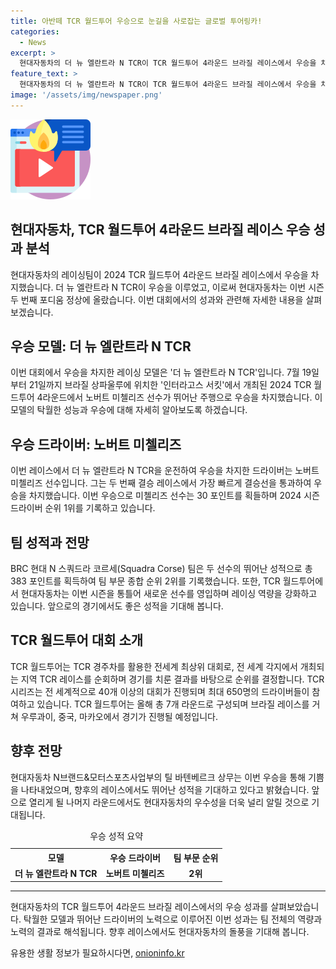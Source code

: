 ```yaml
---
title: 아반떼 TCR 월드투어 우승으로 눈길을 사로잡는 글로벌 투어링카!
categories:
  - News
excerpt: >
  현대자동차의 더 뉴 엘란트라 N TCR이 TCR 월드투어 4라운드 브라질 레이스에서 우승을 차지했다. 노버트 미첼리즈 선수는 두 번째 결승 레이스에서 우승하여 드라이버 순위 1위를 유지했고, 미켈 아즈코나 선수도 드라이버 순위 5위에 올랐다. 현대자동차 N브랜드&모터스포츠사업부는 엘란트라 N TCR의 우수성을 알릴 계획이라고 밝혔다.
feature_text: >
  현대자동차의 더 뉴 엘란트라 N TCR이 TCR 월드투어 4라운드 브라질 레이스에서 우승을 차지했다. 노버트 미첼리즈 선수는 두 번째 결승 레이스에서 우승하여 드라이버 순위 1위를 유지했고, 미켈 아즈코나 선수도 드라이버 순위 5위에 올랐다. 현대자동차 N브랜드&모터스포츠사업부는 엘란트라 N TCR의 우수성을 알릴 계획이라고 밝혔다.
image: '/assets/img/newspaper.png'
---
```


<p><img src="/assets/img/news.png" alt="rentncar 속보" /></p>

<h2>현대자동차, TCR 월드투어 4라운드 브라질 레이스 우승 성과 분석</h2>

<p data-ke-size="size16">현대자동차의 레이싱팀이 2024 TCR 월드투어 4라운드 브라질 레이스에서 우승을 차지했습니다. 더 뉴 엘란트라 N TCR이 우승을 이루었고, 이로써 현대자동차는 이번 시즌 두 번째 포디움 정상에 올랐습니다. 이번 대회에서의 성과와 관련해 자세한 내용을 살펴보겠습니다.</p>

<h2 data-ke-size="size26">우승 모델: 더 뉴 엘란트라 N TCR</h2>

<p data-ke-size="size16">이번 대회에서 우승을 차지한 레이싱 모델은 '더 뉴 엘란트라 N TCR'입니다. 7월 19일부터 21일까지 브라질 상파울루에 위치한 '인터라고스 서킷'에서 개최된 2024 TCR 월드투어 4라운드에서 노버트 미첼리즈 선수가 뛰어난 주행으로 우승을 차지했습니다. 이 모델의 탁월한 성능과 우승에 대해 자세히 알아보도록 하겠습니다.</p>

<h2 data-ke-size="size26">우승 드라이버: 노버트 미첼리즈</h2>

<p data-ke-size="size16">이번 레이스에서 더 뉴 엘란트라 N TCR을 운전하여 우승을 차지한 드라이버는 노버트 미첼리즈 선수입니다. 그는 두 번째 결승 레이스에서 가장 빠르게 결승선을 통과하여 우승을 차지했습니다. 이번 우승으로 미첼리즈 선수는 30 포인트를 획들하며 2024 시즌 드라이버 순위 1위를 기록하고 있습니다.</p>

<h2 data-ke-size="size26">팀 성적과 전망</h2>

<p data-ke-size="size16">BRC 현대 N 스쿼드라 코르세(Squadra Corse) 팀은 두 선수의 뛰어난 성적으로 총 383 포인트를 획득하여 팀 부문 종합 순위 2위를 기록했습니다. 또한, TCR 월드투어에서 현대자동차는 이번 시즌을 통틀어 새로운 선수를 영입하며 레이싱 역량을 강화하고 있습니다. 앞으로의 경기에서도 좋은 성적을 기대해 봅니다.</p>

<h2 data-ke-size="size26">TCR 월드투어 대회 소개</h2>

<p data-ke-size="size16">TCR 월드투어는 TCR 경주차를 활용한 전세계 최상위 대회로, 전 세계 각지에서 개최되는 지역 TCR 레이스를 순회하며 경기를 치룬 결과를 바탕으로 순위를 결정합니다. TCR 시리즈는 전 세계적으로 40개 이상의 대회가 진행되며 최대 650명의 드라이버들이 참여하고 있습니다. TCR 월드투어는 올해 총 7개 라운드로 구성되며 브라질 레이스를 거쳐 우루과이, 중국, 마카오에서 경기가 진행될 예정입니다.</p>

<h2 data-ke-size="size26">향후 전망</h2>

<p data-ke-size="size16">현대자동차 N브랜드&모터스포츠사업부의 틸 바텐베르크 상무는 이번 우승을 통해 기쁨을 나타내었으며, 향후의 레이스에서도 뛰어난 성적을 기대하고 있다고 밝혔습니다. 앞으로 열리게 될 나머지 라운드에서도 현대자동차의 우수성을 더욱 널리 알릴 것으로 기대됩니다.</p>

<table>
  <caption>우승 성적 요약</caption>
  <tr>
    <th>모델</th>
    <th>우승 드라이버</th>
    <th>팀 부문 순위</th>
  </tr>
  <tr>
    <td style="text-align: center; height: 17px;"><b>더 뉴 엘란트라 N TCR</b></td>
    <td style="text-align: center; height: 17px;"><b>노버트 미첼리즈</b></td>
    <td style="text-align: center; height: 17px;"><b>2위</b></td>
  </tr>
</table>

<hr>

<p data-ke-size="size16">현대자동차의 TCR 월드투어 4라운드 브라질 레이스에서의 우승 성과를 살펴보았습니다. 탁월한 모델과 뛰어난 드라이버의 노력으로 이루어진 이번 성과는 팀 전체의 역량과 노력의 결과로 해석됩니다. 향후 레이스에서도 현대자동차의 돌풍을 기대해 봅니다.</p>
유용한 생활 정보가 필요하시다면, <a href="https://onioninfo.kr" rel="dofollow">onioninfo.kr</a>


